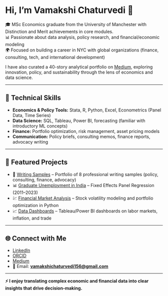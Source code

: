 # Hi, I’m Vamakshi Chaturvedi 👋  

🎓 MSc Economics graduate from the University of Manchester with Distinction and Merit achievements in core modules.  
📊 Passionate about data analysis, policy research, and financial/economic modeling  
🌍 Focused on building a career in NYC with global organizations (finance, consulting, tech, and international development)  

I have also curated a 40-story analytical portfolio on [Medium](https://medium.com/@vamakshichaturvedi13), exploring innovation, policy, and sustainability through the lens of economics and data science.

---

## 🔧 Technical Skills  
- **Economics & Policy Tools:** Stata, R, Python, Excel, Econometrics (Panel Data, Time Series)  
- **Data Science:** SQL, Tableau, Power BI, forecasting (familiar with introductory ML concepts)  
- **Finance:** Portfolio optimization, risk management, asset pricing models  
- **Communication:** Policy briefs, consulting memos, finance reports, advocacy writing
  
---

## 📂 Featured Projects  
- 📘 [Writing Samples](https://github.com/Vamakshi6402/Writing-Samples) – Portfolio of 8 professional writing samples (policy, consulting, finance, advocacy)  
- 📊 [Graduate Unemployment in India](https://github.com/Vamakshi6402/Economics-Data-Portfolio) – Fixed Effects Panel Regression (2011–2023)  
- 💹 [Financial Market Analysis](https://github.com/Vamakshi6402/Finance-Projects) – Stock volatility modeling and portfolio optimization in Python  
- 📈 [Data Dashboards](https://github.com/Vamakshi6402/Dashboards) – Tableau/Power BI dashboards on labor markets, inflation, and trade  

---

## 🌐 Connect with Me  
- [LinkedIn](https://www.linkedin.com/in/vamakshi-chaturvedi-283827206)  
- [ORCID](https://orcid.org/0009-0003-3307-783X)  
- [Medium](https://medium.com/@vamakshichaturvedi13)  
- 📧 Email: **vamakshichaturvedi156@gmail.com**  

---

**⚡ I enjoy translating complex economic and financial data into clear insights that drive decision-making.**
